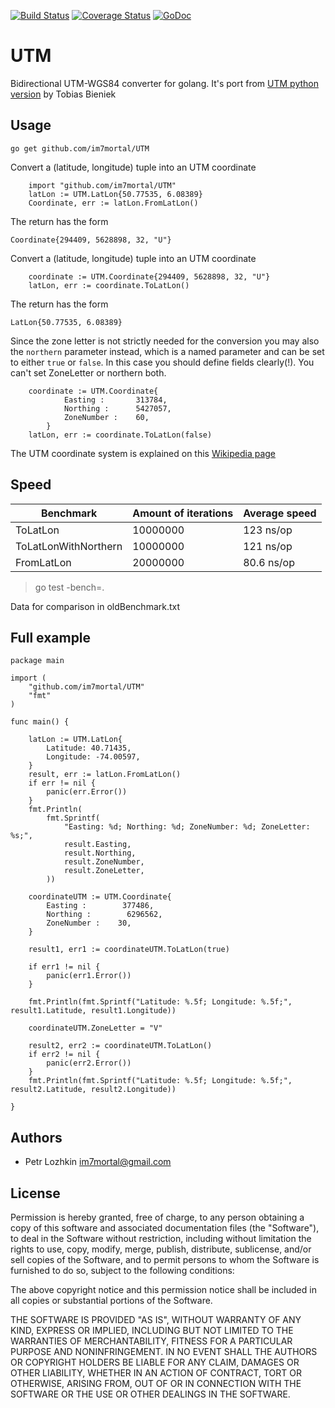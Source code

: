 [![Build Status](https://travis-ci.org/im7mortal/UTM.svg)](https://travis-ci.org/im7mortal/UTM)
[![Coverage Status](https://coveralls.io/repos/im7mortal/UTM/badge.svg?branch=master)](https://coveralls.io/r/im7mortal/UTM?branch=master)
[![GoDoc](https://godoc.org/github.com/im7mortal/UTM?status.svg)](https://godoc.org/github.com/im7mortal/UTM)

UTM
===

Bidirectional UTM-WGS84 converter for golang. It's port from [UTM python version](https://pypi.python.org/pypi/utm) by Tobias Bieniek

Usage
-----

	go get github.com/im7mortal/UTM

Convert a (latitude, longitude) tuple into an UTM coordinate

```
	import "github.com/im7mortal/UTM"
	latLon := UTM.LatLon{50.77535, 6.08389}
	Coordinate, err := latLon.FromLatLon()
```
The return has the form

	Coordinate{294409, 5628898, 32, "U"}

Convert a (latitude, longitude) tuple into an UTM coordinate

```
	coordinate := UTM.Coordinate{294409, 5628898, 32, "U"}
	latLon, err := coordinate.ToLatLon()
```
The return has the form

	LatLon{50.77535, 6.08389}
	

Since the zone letter is not strictly needed for the conversion you may also
the ``northern`` parameter instead, which is a named parameter and can be set
to either ``true`` or ``false``. In this case you should define fields clearly(!).
You can't set ZoneLetter or northern both.

```
	coordinate := UTM.Coordinate{
			Easting :		313784,
			Northing :		5427057,
			ZoneNumber :	60,
		}
	latLon, err := coordinate.ToLatLon(false)
```

The UTM coordinate system is explained on this [Wikipedia page](https://en.wikipedia.org/wiki/Universal_Transverse_Mercator_coordinate_system)

Speed
-----

Benchmark             | Amount of iterations | Average speed
--------------------- | -------------------- | -------------
ToLatLon              | 10000000             | 123 ns/op
ToLatLonWithNorthern  | 10000000             | 121 ns/op
FromLatLon            | 20000000             | 80.6 ns/op

> go test -bench=.

Data for comparison in oldBenchmark.txt

Full example
-----------
```
package main

import (
	"github.com/im7mortal/UTM"
	"fmt"
)

func main() {

	latLon := UTM.LatLon{
		Latitude: 40.71435,
		Longitude: -74.00597,
	}
	result, err := latLon.FromLatLon()
	if err != nil {
		panic(err.Error())
	}
	fmt.Println(
		fmt.Sprintf(
			"Easting: %d; Northing: %d; ZoneNumber: %d; ZoneLetter: %s;",
			result.Easting,
			result.Northing,
			result.ZoneNumber,
			result.ZoneLetter,
		))

	coordinateUTM := UTM.Coordinate{
		Easting :        377486,
		Northing :        6296562,
		ZoneNumber :    30,
	}

	result1, err1 := coordinateUTM.ToLatLon(true)

	if err1 != nil {
		panic(err1.Error())
	}

	fmt.Println(fmt.Sprintf("Latitude: %.5f; Longitude: %.5f;", result1.Latitude, result1.Longitude))

	coordinateUTM.ZoneLetter = "V"

	result2, err2 := coordinateUTM.ToLatLon()
	if err2 != nil {
		panic(err2.Error())
	}
	fmt.Println(fmt.Sprintf("Latitude: %.5f; Longitude: %.5f;", result2.Latitude, result2.Longitude))

}
```

Authors
-------

* Petr Lozhkin <im7mortal@gmail.com>

License
-------

Permission is hereby granted, free of charge, to any person obtaining a copy of this software and associated documentation files (the "Software"), to deal in the Software without restriction, including without limitation the rights to use, copy, modify, merge, publish, distribute, sublicense, and/or sell copies of the Software, and to permit persons to whom the Software is furnished to do so, subject to the following conditions:

The above copyright notice and this permission notice shall be included in all copies or substantial portions of the Software.

THE SOFTWARE IS PROVIDED "AS IS", WITHOUT WARRANTY OF ANY KIND, EXPRESS OR IMPLIED, INCLUDING BUT NOT LIMITED TO THE WARRANTIES OF MERCHANTABILITY, FITNESS FOR A PARTICULAR PURPOSE AND NONINFRINGEMENT. IN NO EVENT SHALL THE AUTHORS OR COPYRIGHT HOLDERS BE LIABLE FOR ANY CLAIM, DAMAGES OR OTHER LIABILITY, WHETHER IN AN ACTION OF CONTRACT, TORT OR OTHERWISE, ARISING FROM, OUT OF OR IN CONNECTION WITH THE SOFTWARE OR THE USE OR OTHER DEALINGS IN THE SOFTWARE.
